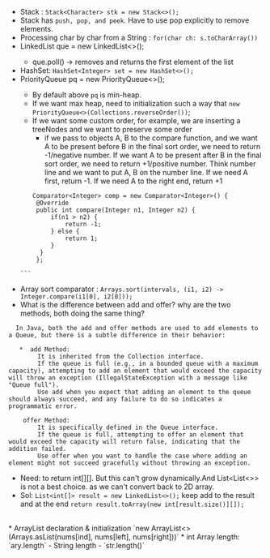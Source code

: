 * Stack : `Stack<Character> stk = new Stack<>();`
* Stack has `push, pop, and peek`. Have to use pop explicitly to remove elements. 
* Processing char by char from a String : `for(char ch: s.toCharArray())`
* LinkedList<TreeNode> que = new LinkedList<TreeNode><>();
    - que.poll() -> removes and returns the first element of the list
* HashSet: `HashSet<Integer> set = new HashSet<>();`
* PriorityQueue<Integer> pq = new PriorityQueue<>();
     * By default above `pq` is min-heap.
     * If we want max heap, need to initialization such a way that `new PriorityQueue<>(Collections.reverseOrder())`;
     * If we want some custom order, for example, we are inserting a treeNodes and we want to preserve some order
          * if we pass to objects A, B to the compare function, and we want A to be present before B in the final sort order, we need to return -1/negative number. If we want A to be present after B in the final sort order, we need to return +1/positive number. Think number line and we want to put A, B on the number line. If we need A first, return -1. If we need A to the right end, return +1
       ```
       Comparator<Integer> comp = new Comparator<Integer>() {
        @Override
        public int compare(Integer n1, Integer n2) {
            if(n1 > n2) {
                return -1;
            } else {
                return 1;
            }
         }
        };
      ```
* Array sort comparator : `Arrays.sort(intervals, (i1, i2) -> Integer.compare(i1[0], i2[0]));`
* What is the difference between add and offer? why are the two methods, both doing the same thing?
```
  In Java, both the add and offer methods are used to add elements to a Queue, but there is a subtle difference in their behavior:

   *  add Method:
        It is inherited from the Collection interface.
        If the queue is full (e.g., in a bounded queue with a maximum capacity), attempting to add an element that would exceed the capacity will throw an exception (IllegalStateException with a message like "Queue full").
        Use add when you expect that adding an element to the queue should always succeed, and any failure to do so indicates a programmatic error.

    offer Method:
        It is specifically defined in the Queue interface.
        If the queue is full, attempting to offer an element that would exceed the capacity will return false, indicating that the addition failed.
        Use offer when you want to handle the case where adding an element might not succeed gracefully without throwing an exception.
```

* Need: to return int[][]. But this can't grow dynamically.And List<List<>> is not a best choice. as we can't convert back to 2D array.
* Sol: `List<int[]> result = new LinkedList<>();` keep add to the result and at the end `return result.toArray(new int[result.size()][]);`
<br>
* ArrayList declaration & initialization `new ArrayList<>(Arrays.asList(nums[ind], nums[left], nums[right]))`
* int Array length: `ary.length` - String length - `str.length()`
